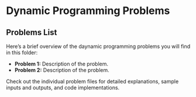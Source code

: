 # Dynamic Programming Problems

## Problems List

Here’s a brief overview of the daynamic programming problems you will find in this folder:

- **Problem 1:** Description of the problem.
- **Problem 2:** Description of the problem.

Check out the individual problem files for detailed explanations, sample inputs and outputs, and code implementations.
